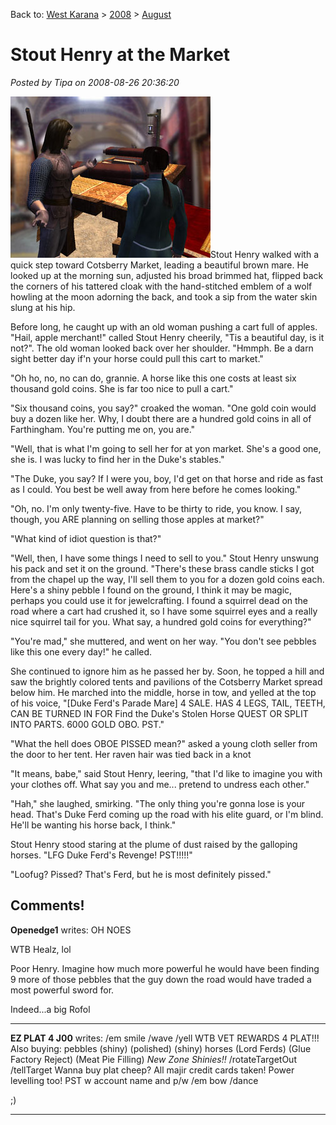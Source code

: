 Back to: [West Karana](/posts/westkarana.md) > [2008](/posts/2008/westkarana.md) > [August](./westkarana.md)
# Stout Henry at the Market

*Posted by Tipa on 2008-08-26 20:36:20*

![](../../../uploads/2008/08/market2.jpg "market2")Stout Henry walked with a quick step toward Cotsberry Market, leading a beautiful brown mare. He looked up at the morning sun, adjusted his broad brimmed hat, flipped back the corners of his tattered cloak with the hand-stitched emblem of a wolf howling at the moon adorning the back, and took a sip from the water skin slung at his hip.

Before long, he caught up with an old woman pushing a cart full of apples. "Hail, apple merchant!" called Stout Henry cheerily, "Tis a beautiful day, is it not?". The old woman looked back over her shoulder. "Hmmph. Be a darn sight better day if'n your horse could pull this cart to market."

"Oh ho, no, no can do, grannie. A horse like this one costs at least six thousand gold coins. She is far too nice to pull a cart."

"Six thousand coins, you say?" croaked the woman. "One gold coin would buy a dozen like her. Why, I doubt there are a hundred gold coins in all of Farthingham. You're putting me on, you are."

"Well, that is what I'm going to sell her for at yon market. She's a good one, she is. I was lucky to find her in the Duke's stables."

"The Duke, you say? If I were you, boy, I'd get on that horse and ride as fast as I could. You best be well away from here before he comes looking."

"Oh, no. I'm only twenty-five. Have to be thirty to ride, you know. I say, though, you ARE planning on selling those apples at market?"

"What kind of idiot question is that?"

"Well, then, I have some things I need to sell to you." Stout Henry unswung his pack and set it on the ground. "There's these brass candle sticks I got from the chapel up the way, I'll sell them to you for a dozen gold coins each. Here's a shiny pebble I found on the ground, I think it may be magic, perhaps you could use it for jewelcrafting. I found a squirrel dead on the road where a cart had crushed it, so I have some squirrel eyes and a really nice squirrel tail for you. What say, a hundred gold coins for everything?"

"You're mad," she muttered, and went on her way. "You don't see pebbles like this one every day!" he called.

She continued to ignore him as he passed her by. Soon, he topped a hill and saw the brightly colored tents and pavilions of the Cotsberry Market spread below him. He marched into the middle, horse in tow, and yelled at the top of his voice, "[Duke Ferd's Parade Mare] 4 SALE. HAS 4 LEGS, TAIL, TEETH, CAN BE TURNED IN FOR Find the Duke's Stolen Horse QUEST OR SPLIT INTO PARTS. 6000 GOLD OBO. PST."

"What the hell does OBOE PISSED mean?" asked a young cloth seller from the door to her tent. Her raven hair was tied back in a knot 

"It means, babe," said Stout Henry, leering, "that I'd like to imagine you with your clothes off. What say you and me... pretend to undress each other."

"Hah," she laughed, smirking. "The only thing you're gonna lose is your head. That's Duke Ferd coming up the road with his elite guard, or I'm blind. He'll be wanting his horse back, I think."

Stout Henry stood staring at the plume of dust raised by the galloping horses. "LFG Duke Ferd's Revenge! PST!!!!!"

"Loofug? Pissed? That's Ferd, but he is most definitely pissed."

## Comments!

**Openedge1** writes: OH NOES

WTB Healz, lol

Poor Henry. Imagine how much more powerful he would have been finding 9 more of those pebbles that the guy down the road would have traded a most powerful sword for.

Indeed...a big Rofol

---

**EZ PLAT 4 J00** writes: /em smile
/wave
/yell WTB VET REWARDS 4 PLAT!!! Also buying:
pebbles (shiny) (polished) (shiny)
horses (Lord Ferds) (Glue Factory Reject) (Meat Pie Filling)
*New Zone Shinies!!*
/rotateTargetOut
/tellTarget
Wanna buy plat cheep? All majir credit cards taken! Power levelling too! PST w account name and p/w
/em bow
/dance


;)

---

